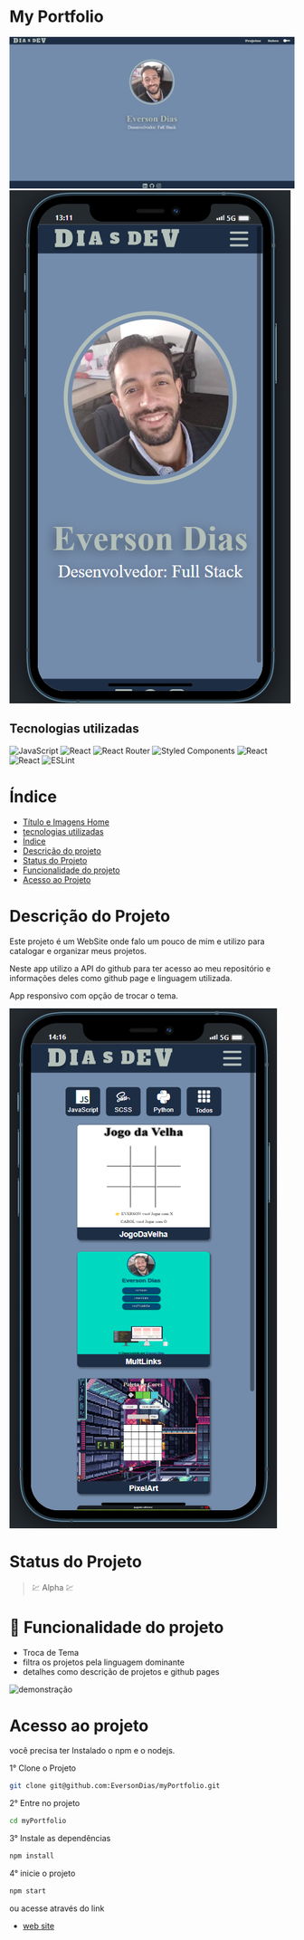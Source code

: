 # My Portfolio

![home](readme/home.png)
![home-mobile](readme/home-mobile.png)

## Tecnologias utilizadas
![JavaScript](https://img.shields.io/badge/javascript-%23323330.svg?style=for-the-badge&logo=javascript&logoColor=%23F7DF1E)
![React](https://img.shields.io/badge/react-%2320232a.svg?style=for-the-badge&logo=react&logoColor=%2361DAFB)
![React Router](https://img.shields.io/badge/React_Router-CA4245?style=for-the-badge&logo=react-router&logoColor=white)
![Styled Components](https://img.shields.io/badge/styled--components-DB7093?style=for-the-badge&logo=styled-components&logoColor=white)
![React](https://img.shields.io/badge/react_icon-%2320232a.svg?style=for-the-badge&logo=react&logoColor=%2361DAFB)
![React](https://img.shields.io/badge/react_switch-%2320232a.svg?style=for-the-badge&logo=react&logoColor=%2361DAFB)
![ESLint](https://img.shields.io/badge/ESLint-4B3263?style=for-the-badge&logo=eslint&logoColor=white)

# Índice

* [Título e Imagens Home](#my-portfolio)
* [tecnologias utilizadas](#tecnologias-utilizadas)
* [Índice](#índice)
* [Descrição do projeto](#descrição-do-projeto)
* [Status do Projeto](#status-do-projeto)
* [Funcionalidade do projeto](#🔨-funcionalidade-do-projeto)
* [Acesso ao Projeto](#acesso-ao-projeto)

# Descrição do Projeto

Este projeto é um WebSite onde falo um pouco de mim e utilizo para catalogar e organizar meus projetos.

Neste app utilizo a API do github para ter acesso ao meu repositório e informações deles como github page e linguagem utilizada.

App responsivo com opção de trocar o tema.

![projeto-mobile](readme/projetos-mobile.png)

# Status do Projeto

> 💹 Alpha 💹

# 🔨 Funcionalidade do projeto

- Troca de Tema
- filtra os projetos pela linguagem dominante
- detalhes como descrição de projetos e github pages

![demonstração](readme/demo.gif)

# Acesso ao projeto

você precisa ter Instalado o npm e o nodejs.

1° Clone o Projeto

```bash
git clone git@github.com:EversonDias/myPortfolio.git 
```

2° Entre no projeto

```bash
cd myPortfolio
```

3° Instale as dependências

```bash
npm install
```

4° inicie o projeto

```bash
npm start
```

ou acesse através do link

* [web site](https://my-portfolio-eversondias.vercel.app/)
